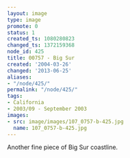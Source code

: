 ```yaml
---
layout: image
type: image
promote: 0
status: 1
created_ts: 1080280823
changed_ts: 1372159368
node_id: 425
title: 00757 - Big Sur
created: '2004-03-26'
changed: '2013-06-25'
aliases:
- "/node/425/"
permalink: "/node/425/"
tags:
- California
- 2003/09 - September 2003
images:
- src: image/images/107_0757-b-425.jpg
  name: 107_0757-b-425.jpg
---
```

Another fine piece of Big Sur coastline.
